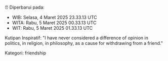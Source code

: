 ⏰ Diperbarui pada:
- WIB: Selasa, 4 Maret 2025 23.33.13 UTC
- WITA: Rabu, 5 Maret 2025 00.33.13 UTC
- WIT: Rabu, 5 Maret 2025 01.33.13 UTC

Kutipan Inspiratif:
"I have never considered a difference of opinion in politics, in religion, in philosophy, as a cause for withdrawing from a friend."


Kategori: friendship

